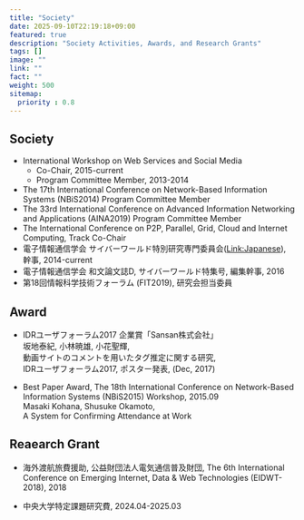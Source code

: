```yaml
---
title: "Society"
date: 2025-09-10T22:19:18+09:00
featured: true
description: "Society Activities, Awards, and Research Grants"
tags: []
image: ""
link: ""
fact: ""
weight: 500
sitemap:
  priority : 0.8
---
```

## Society

* International Workshop on Web Services and Social Media
    * Co-Chair, 2015-current
    * Program Committee Member, 2013-2014
* The 17th International Conference on Network-Based Information Systems (NBiS2014) Program Committee Member
* The 33rd International Conference on Advanced Information Networking and Applications (AINA2019)
  Program Committee Member
* The International Conference on P2P, Parallel, Grid, Cloud and Internet Computing,  Track Co-Chair
* 電子情報通信学会 サイバーワールド特別研究専門委員会([Link:Japanese](http://www.ieice.org/iss/cw/jpn/)), 幹事, 2014-current
* 電子情報通信学会 和文論文誌D, サイバーワールド特集号, 編集幹事, 2016
* 第18回情報科学技術フォーラム (FIT2019), 研究会担当委員

## Award
* IDRユーザフォーラム2017 企業賞「Sansan株式会社」  
坂地泰紀, 小林暁雄, 小花聖輝,  
動画サイトのコメントを用いたタグ推定に関する研究,  
IDRユーザフォーラム2017, ポスター発表, (Dec, 2017)

* Best Paper Award, The 18th International Conference on Network-Based Information Systems (NBiS2015) Workshop, 2015.09  
Masaki Kohana, Shusuke Okamoto,  
A System for Confirming Attendance at Work

## Reaearch Grant
* 海外渡航旅費援助, 公益財団法人電気通信普及財団,
The 6th International Conference on Emerging Internet, Data & Web Technologies (EIDWT-2018), 2018

* 中央大学特定課題研究費, 2024.04-2025.03
